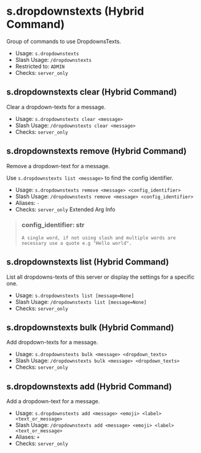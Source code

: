 # s.dropdownstexts (Hybrid Command)
Group of commands to use DropdownsTexts.<br/>
 - Usage: `s.dropdownstexts`
 - Slash Usage: `/dropdownstexts`
 - Restricted to: `ADMIN`
 - Checks: `server_only`
## s.dropdownstexts clear (Hybrid Command)
Clear a dropdown-texts for a message.<br/>
 - Usage: `s.dropdownstexts clear <message>`
 - Slash Usage: `/dropdownstexts clear <message>`
 - Checks: `server_only`
## s.dropdownstexts remove (Hybrid Command)
Remove a dropdown-text for a message.<br/>

Use `s.dropdownstexts list <message>` to find the config identifier.<br/>
 - Usage: `s.dropdownstexts remove <message> <config_identifier>`
 - Slash Usage: `/dropdownstexts remove <message> <config_identifier>`
 - Aliases: `-`
 - Checks: `server_only`
Extended Arg Info
> ### config_identifier: str
> ```
> A single word, if not using slash and multiple words are necessary use a quote e.g "Hello world".
> ```
## s.dropdownstexts list (Hybrid Command)
List all dropdowns-texts of this server or display the settings for a specific one.<br/>
 - Usage: `s.dropdownstexts list [message=None]`
 - Slash Usage: `/dropdownstexts list [message=None]`
 - Checks: `server_only`
## s.dropdownstexts bulk (Hybrid Command)
Add dropdown-texts for a message.<br/>
 - Usage: `s.dropdownstexts bulk <message> <dropdown_texts>`
 - Slash Usage: `/dropdownstexts bulk <message> <dropdown_texts>`
 - Checks: `server_only`
## s.dropdownstexts add (Hybrid Command)
Add a dropdown-text for a message.<br/>
 - Usage: `s.dropdownstexts add <message> <emoji> <label> <text_or_message>`
 - Slash Usage: `/dropdownstexts add <message> <emoji> <label> <text_or_message>`
 - Aliases: `+`
 - Checks: `server_only`
